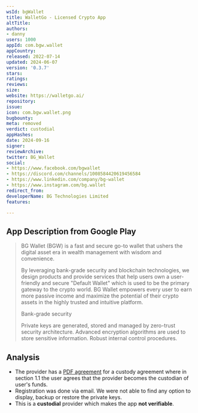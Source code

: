 ```yaml
---
wsId: bgWallet
title: WalletGo - Licensed Crypto App
altTitle: 
authors:
- danny
users: 1000
appId: com.bgw.wallet
appCountry: 
released: 2022-07-14
updated: 2024-06-07
version: '0.3.7'
stars: 
ratings: 
reviews: 
size: 
website: https://walletgo.ai/
repository: 
issue: 
icon: com.bgw.wallet.png
bugbounty: 
meta: removed
verdict: custodial
appHashes: 
date: 2024-09-16
signer: 
reviewArchive: 
twitter: BG_Wallet
social:
- https://www.facebook.com/bgwallet
- https://discord.com/channels/1008584420619456584
- https://www.linkedin.com/company/bg-wallet
- https://www.instagram.com/bg.wallet
redirect_from: 
developerName: BG Technologies Limited
features: 

---
```


## App Description from Google Play 

> BG Wallet (BGW) is a fast and secure go-to wallet that ushers the digital asset era in wealth management with wisdom and convenience.
>
> By leveraging bank-grade security and blockchain technologies, we design products and provide services that help users own a user-friendly and secure "Default Wallet" which is used to be the primary gateway to the crypto world. BG Wallet empowers every user to earn more passive income and maximize the potential of their crypto assets in the highly trusted and intuitive platform.
>
> Bank-grade security
>
> Private keys are generated, stored and managed by zero-trust security architecture. Advanced encryption algorithms are used to store sensitive information. Robust internal control procedures.

## Analysis 

- The provider has a [PDF agreement](https://bgw-document.s3.ap-southeast-1.amazonaws.com/Custody_Agreement_en.pdf) for a custody agreement where in section 1.1 the user agrees that the provider becomes the custodian of user's funds.
- Registration was done via email. We were not able to find any option to display, backup or restore the private keys.
- This is a **custodial** provider which makes the app **not verifiable**.